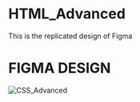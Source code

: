 # HTML_Advanced

This is the replicated design of Figma

# FIGMA DESIGN

![CSS_Advanced](https://user-images.githubusercontent.com/116851021/242869068-79b76274-b528-4fe6-9211-2249339d1218.jpg)